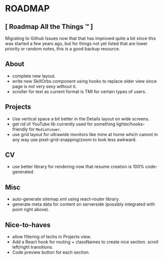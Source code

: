 # ROADMAP #
## [ Roadmap All the Things ™ ] ##

Migrating to Github Issues now that that has improved quite a bit since this was started a few years ago, but for things not yet listed that are lower priority or random notes, this is a good backup resource.

## About
- complete new layout.
- write new SkillOrbs component using hooks to replace older view since page is not very sexy without it.
- scroller for text as current format is TMI for certain types of users.

## Projects
- Use vertical space a bit better in the Details layout on wide screens.
- get rid of YouTube lib currently used for something lighter/hooks-friendly for `MediaViewer`.
- use grid layout for ultrawide monitors like mine at home which cannot in any way use pixel-grid-snapping/zoom to look less awkward.

## CV
- use better library for rendering now that resume creation is 100% code-generated.

## Misc
- auto-generate sitemap.xml using react-router library.
- generate meta data for content on serverside (possibly integrated with point right above).

## Nice-to-haves

- allow filtering of techs in Projects view.
- Add a React hook for routing + classNames to create nice section.
scroll left/right transitions.
- Code preview button for each section.
